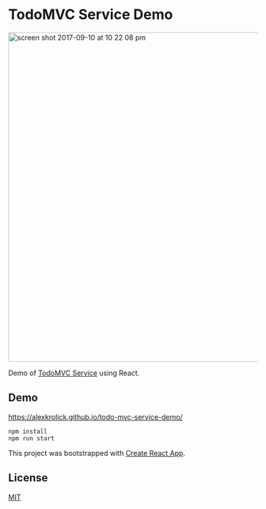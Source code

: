 # TodoMVC Service Demo

<img width="666" alt="screen shot 2017-09-10 at 10 22 08 pm" src="https://user-images.githubusercontent.com/1571667/30260903-d156a372-967e-11e7-8db3-672e81ba3b41.png" />

Demo of [TodoMVC Service](https://github.com/alexkrolick/todo-mvc-service) using React.

## Demo

https://alexkrolick.github.io/todo-mvc-service-demo/


```
npm install
npm run start
```


This project was bootstrapped with [Create React App](https://github.com/facebookincubator/create-react-app).

## License

[MIT](./License)